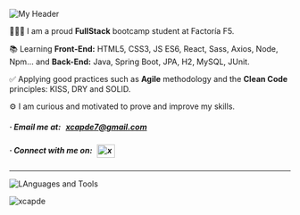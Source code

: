 ![My Header](https://user-images.githubusercontent.com/9727006/182414904-52eaa426-146c-4458-af5a-f9d9fd8c281a.png)

<p>
  👨🏻‍🎓 I am a proud <strong>FullStack</strong> bootcamp student at Factoría F5.
</p>
<p>
  📚 Learning <strong>Front-End:</strong> HTML5, CSS3, JS ES6, React, Sass, Axios, Node, Npm... and <strong>Back-End:</strong> Java, Spring Boot, JPA, H2, MySQL, JUnit.
</p>
<p>
  ✅ Applying good practices such as <strong>Agile</strong> methodology and the <strong>Clean Code</strong> principles: KISS, DRY and SOLID.
</p>
<p>
  ⚙️ I am curious and motivated to prove and improve my skills.
</p>

<h5 align="left">· Email me at: &thinsp; 
  <a href="mailto:xcapde7@gmail.com">xcapde7@gmail.com</a>
</h5>

<h5 align="left">· Connect with me on: &thinsp;
  <a href="https://linkedin.com/in/xcapde7" target="blank"><img align="center" src="https://raw.githubusercontent.com/rahuldkjain/github-profile-readme-generator/master/src/images/icons/Social/linked-in-alt.svg" alt="xcapde7" height="24" width="32" /></a> 
</h5>

---

![LAnguages and Tools](https://user-images.githubusercontent.com/9727006/182962084-9b1d433c-2f42-47e7-8012-ef95fefcee8d.png)

<img align="left" src="https://github-readme-stats.vercel.app/api/top-langs?username=xcapde&show_icons=true&locale=en&layout=compact" alt="xcapde" />
